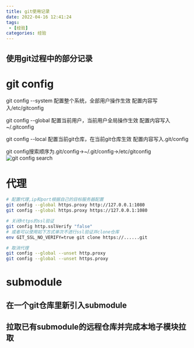 ```yaml
---
title: git使用记录
date: 2022-04-16 12:41:24
tags:
 - [经验]
categories: 经验
---
```

## 使用git过程中的部分记录
# git config
git config --system
配置整个系统，全部用户操作生效
配置内容写入/etc/gitconfig

git config --global
配置当前用户，当前用户全局操作生效
配置内容写入~/.gitconfig

git config --local
配置当前git仓库，在当前git仓库生效
配置内容写入.git/config

git config搜索顺序为.git/config->~/.git/config->/etc/gitconfig
![git config search](https://cdn.jsdelivr.net/gh/Han-Jiangtao/picgo/img/git_config_search.png)
# 代理
```bash
# 配置代理,ip和port根据自己的目标服务器配置
git config --global https.proxy http://127.0.0.1:1080
git config --global https.proxy https://127.0.0.1:1080

# 关闭https的ssl验证
git config http.sslVerify "false"
# 或者可以使用如下方式单次不进行ssl验证并clone仓库
env GIT_SSL_NO_VERIFY=true git clone https://......git

# 取消代理
git config --global --unset http.proxy
git config --global --unset https.proxy


```

# submodule
## 在一个git仓库里新引入submodule
## 拉取已有submodule的远程仓库并完成本地子模块拉取

